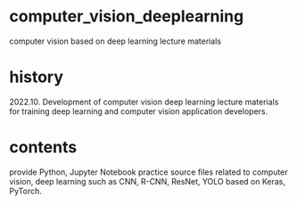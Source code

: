 # computer_vision_deeplearning
computer vision based on deep learning lecture materials 

# history
2022.10. Development of computer vision deep learning lecture materials for training deep learning and computer vision application developers.</br>

# contents
provide Python, Jupyter Notebook practice source files related to computer vision, deep learning such as CNN, R-CNN, ResNet, YOLO based on Keras, PyTorch.</br>


